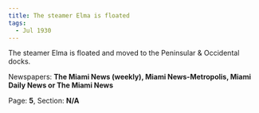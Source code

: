 ```yaml
---  
title: The steamer Elma is floated  
tags:  
  - Jul 1930  
---  
```

  
The steamer Elma is floated and moved to the Peninsular & Occidental docks.  
  
Newspapers: **The Miami News (weekly), Miami News-Metropolis, Miami Daily News or The Miami News**  
  
Page: **5**, Section: **N/A** 

